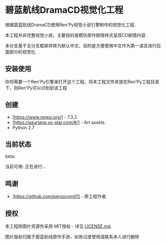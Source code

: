 # 碧蓝航线DramaCD视觉化工程

根据碧蓝航线DramaCD使用Ren'Py视觉小说引擎制作的视觉化工程.

本工程并非完整视觉小说，主要目的是模仿原作剧情样式呈现CD剧情内容.

本分支基于主分支框架并转为默认中文，目的是方便使用中文作为第一语言进行后面部分的视觉化.

## 安装使用

你将需要一个Ren'Py引擎来打开这个工程，将本工程文件夹放在Ren'Py工程目录下，则Ren'Py可以识别到该工程

## 创建

* [https://www.renpy.org/] - 7.3.2.
* [https://azurlane.yo-star.com/#/] - Art assets.
* Python 2.7

## 当前状态

beta.

当前可用:
正在进行...

## 鸣谢

* [https://github.com/persocom01] - 原工程作者.

## 授权

本工程除图片资源外采用 MIT授权 - 详见 [LICENSE.md](LICENSE.md).

图片版权归属于碧蓝航线原作手游，如有过度使用请联系本人进行删除
